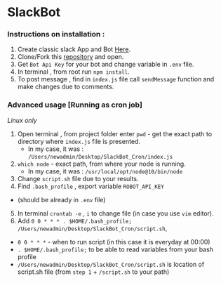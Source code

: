 # SlackBot

### Instructions on installation : 
1. Create classic slack App and Bot [Here](https://api.slack.com/apps?new_classic_app=1).
2. Clone/Fork this [repository](https://github.com/vitaliiHoncharuk/Slackbot_privatBank) and open.
3. Get  `Bot Api Key` for your bot and change variable in `.env` file.
4. In terminal , from root run `npm install`.
5. To post message , find in `index.js` file call `sendMessage` function and 
make changes due to comments.

### Advanced usage [Running as cron job] 
 _Linux only_

1. Open terminal , from project folder enter
    `pwd` - get the exact path to directory where `index.js` file is presented. 
    - In my case, it was : `/Users/newadmin/Desktop/SlackBot_Cron/index.js`
2. `which node` - exact path, from where your node is running.
   -  In my case, it was : `/usr/local/opt/node@10/bin/node`
3. Change `script.sh` file due to your results.
4. Find `.bash_profile` , export variable `ROBOT_API_KEY` 
 - (should be already in `.env` file)
5. In terminal `crontab -e` , `i` to change file (in case you use `vim` editor).
6. Add `0 0 * * * . $HOME/.bash_profile; /Users/newadmin/Desktop/SlackBot_Cron/script.sh`, 
-  `0 0 * * *` - when to run script (in this case it is everyday at 00:00)
- `. $HOME/.bash_profile;` to be able to read variables from your bash profile
- `/Users/newadmin/Desktop/SlackBot_Cron/script.sh` is location of script.sh file (from `step 1` + `/script.sh` to your path)
